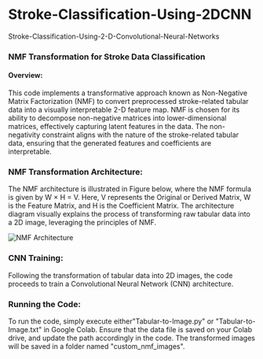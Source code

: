 # Stroke-Classification-Using-2DCNN
Stroke-Classification-Using-2-D-Convolutional-Neural-Networks

### NMF Transformation for Stroke Data Classification
#### Overview:
This code implements a transformative approach known as Non-Negative Matrix Factorization (NMF) to convert preprocessed stroke-related tabular data into a visually interpretable 2-D feature map. NMF is chosen for its ability to decompose non-negative matrices into lower-dimensional matrices, effectively capturing latent features in the data. The non-negativity constraint aligns with the nature of the stroke-related tabular data, ensuring that the generated features and coefficients are interpretable.

### NMF Transformation Architecture:
The NMF architecture is illustrated in Figure below, where the NMF formula is given by W × H = V. Here, V represents the Original or Derived Matrix, W is the Feature Matrix, and H is the Coefficient Matrix. The architecture diagram visually explains the process of transforming raw tabular data into a 2D image, leveraging the principles of NMF.
  
![NMF Architecture](main/gitimage.png)

### CNN Training:
Following the transformation of tabular data into 2D images, the code proceeds to train a Convolutional Neural Network (CNN) architecture. 

### Running the Code:
To run the code, simply execute either"Tabular-to-Image.py" or "Tabular-to-Image.txt" in Google Colab. Ensure that the data file is saved on your Colab drive, and update the path accordingly in the code. The transformed images will be saved in a folder named "custom_nmf_images".
